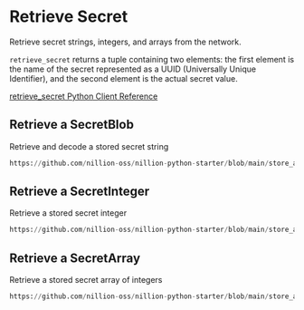 # Retrieve Secret

Retrieve secret strings, integers, and arrays from the network.

`retrieve_secret` returns a tuple containing two elements: the first element is the name of the secret represented as a UUID (Universally Unique Identifier), and the second element is the actual secret value.

[retrieve_secret Python Client Reference](https://docs.nillion.com/pydocs/client#py_nillion_client.NillionClient.retrieve_secret)

## Retrieve a SecretBlob

Retrieve and decode a stored secret string

```python reference showGithubLink
https://github.com/nillion-oss/nillion-python-starter/blob/main/store_and_retrieve_secrets/store_and_retrieve_blob.py#L38-L44
```

## Retrieve a SecretInteger

Retrieve a stored secret integer

```python reference showGithubLink
https://github.com/nillion-oss/nillion-python-starter/blob/main/store_and_retrieve_secrets/store_and_retrieve_integer.py#L36-L40
```

## Retrieve a SecretArray

Retrieve a stored secret array of integers

```python reference showGithubLink
https://github.com/nillion-oss/nillion-python-starter/blob/main/store_and_retrieve_secrets/store_and_retrieve_array.py#L44-L59
```
